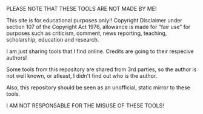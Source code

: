 PLEASE NOTE THAT THESE TOOLS ARE NOT MADE BY ME!

This site is for educational purposes only!! Copyright Disclaimer under section 107 of the Copyright Act 1976, allowance is made for “fair use” for purposes such as criticism, comment, news reporting, teaching, scholarship, education and research.


I am just sharing tools that I find online. Credits are going to their respecive authors!

Some tools from this repository are shared from 3rd parties, so the author is not well known, or atleast, I didn't find out who is the author.

Also, this repository should be seen as an unofficial, static mirror to these tools.

I AM NOT RESPONSABLE FOR THE MISUSE OF THESE TOOLS!
